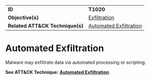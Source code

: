 |||
|---------|------------------------|
|**ID**|**T1020**|
|**Objective(s)**| [Exfiltration](https://github.com/MBCProject/mbc-markdown/tree/master/exfiltration)|
|**Related ATT&CK Technique(s)**|[Automated Exfiltration](https://attack.mitre.org/techniques/T1020/)|


Automated Exfiltration
======================
Malware may exfiltrate data via automated processing or scripting.

**See ATT&CK Technique:** [**Automated Exfiltration**](https://attack.mitre.org/techniques/T1020/).